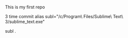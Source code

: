 This is my first repo

3 time commit 
alias subl="/c/Program\ Files/Sublime\ Text\ 3/sublime_text.exe"

 subl . 